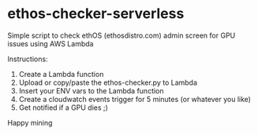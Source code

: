 # ethos-checker-serverless
Simple script to check ethOS (ethosdistro.com) admin screen for GPU issues using AWS Lambda

Instructions: 

1) Create a Lambda function
2) Upload or copy/paste the ethos-checker.py to Lambda
3) Insert your ENV vars to the Lambda function
4) Create a cloudwatch events trigger for 5 minutes (or whatever you like)
5) Get notified if a GPU dies ;)

Happy mining
